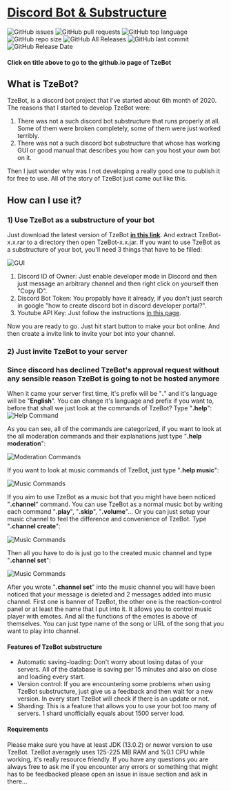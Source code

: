# <a href="https://tzesh.github.io/TzeBot/">Discord Bot & Substructure</a>
![GitHub issues](https://img.shields.io/github/issues/Tzesh/TzeBot) ![GitHub pull requests](https://img.shields.io/github/issues-pr/Tzesh/TzeBot) ![GitHub top language](https://img.shields.io/github/languages/top/Tzesh/TzeBot) ![GitHub repo size](https://img.shields.io/github/repo-size/Tzesh/TzeBot) ![GitHub All Releases](https://img.shields.io/github/downloads/Tzesh/TzeBot/total) ![GitHub last commit](https://img.shields.io/github/last-commit/Tzesh/TzeBot) ![GitHub Release Date](https://img.shields.io/github/release-date/Tzesh/TzeBot)
#### Click on title above to go to the github.io page of TzeBot
## What is TzeBot?
TzeBot, is a discord bot project that I've started about 6th month of 2020. The reasons that I started to develop TzeBot were:
1. There was not a such discord bot substructure that runs properly at all. Some of them were broken completely, some of them were just worked terribly.
2. There was not a such discord bot substructure that whose has working GUI or good manual that describes you how can you host your own bot on it.

Then I just wonder why was I not developing a really good one to publish it for free to use. All of the story of TzeBot just came out like this.

## How can I use it?
### 1) Use TzeBot as a substructure of your bot

Just download the latest version of TzeBot <a href="https://github.com/Tzesh/TzeBot/releases">**in this link**</a>. And extract TzeBot-x.x.rar to a directory then open TzeBot-x.x.jar. If you want to use TzeBot as a substructure of your bot, you'll need 3 things that have to be filled:

![GUI](https://tzesh.github.io/TzeBot/img/GUI.PNG)

1. Discord ID of Owner: Just enable developer mode in Discord and then just message an arbitrary channel and then right click on yourself then "Copy ID".
2. Discord Bot Token: You propably have it already, if you don't just search in google "how to create discord bot in discord developer portal?".
3. Youtube API Key: Just follow the instructions <a href="https://developers.google.com/youtube/v3/getting-started">in this page</a>.

Now you are ready to go. Just hit start button to make your bot online. And then create a invite link to invite your bot into your channel.

### 2) Just invite TzeBot to your server
### Since discord has declined TzeBot's approval request without any sensible reason TzeBot is going to not be hosted anymore

When it came your server first time, it's prefix will be "**.**" and it's language will be "**English**". You can change it's language and prefix if you want to, before that shall we just look at the commands of TzeBot? Type "**.help**":
![Help Command](https://i.imgur.com/WlFcuRG.png)

As you can see, all of the commands are categorized, if you want to look at the all moderation commands and their explanations just type "**.help moderation**":


![Moderation Commands](https://i.imgur.com/3g4MRSA.png)

If you want to look at music commands of TzeBot, just type "**.help music**":


![Music Commands](https://i.imgur.com/mO0KUxA.png)

If you aim to use TzeBot as a music bot that you might have been noticed "**.channel**" command. You can use TzeBot as a normal music bot by writing each command "**.play**", "**.skip**", "**.volume**"... Or you can just setup your music channel to feel the difference and convenience of TzeBot. Type "**.channel create**":

![Music Commands](https://i.imgur.com/aAQo1Xc.png)

Then all you have to do is just go to the created music channel and type "**.channel set**":

![Music Commands](https://i.imgur.com/gpGL7Zw.png)

After you wrote "**.channel set**" into the music channel you will have been noticed that your message is deleted and 2 messages added into music channel. First one is banner of TzeBot, the other one is the reaction-control panel or at least the name that I put into it. It allows you to control music player with emotes. And all the functions of the emotes is above of themselves. You can just type name of the song or URL of the song that you want to play into channel.

#### Features of TzeBot substructure
* Automatic saving-loading: Don't worry about losing datas of your servers. All of the database is saving per 15 minutes and also on close and loading every start.
* Version control: If you are encountering some problems when using TzeBot substructure, just give us a feedback and then wait for a new version. In every start TzeBot will check if there is an update or not.
* Sharding: This is a feature that allows you to use your bot too many of servers. 1 shard unofficially equals about 1500 server load.

#### Requirements
Please make sure you have at least JDK (13.0.2) or newer version to use TzeBot. TzeBot averagely uses 125-225 MB RAM and %0.1 CPU while working, it's really resource friendly. If you have any questions you are always free to ask me if you encounter any errors or something that might has to be feedbacked please open an issue in issue section and ask in there...
